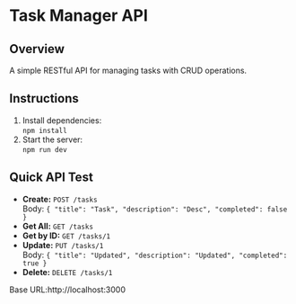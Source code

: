 # Task Manager API

## Overview
A simple RESTful API for managing tasks with CRUD operations.

## Instructions
1. Install dependencies:  
   `npm install`
2. Start the server:  
   `npm run dev`

## Quick API Test

- **Create:** `POST /tasks`  
  Body: `{ "title": "Task", "description": "Desc", "completed": false }`
- **Get All:** `GET /tasks`
- **Get by ID:** `GET /tasks/1`
- **Update:** `PUT /tasks/1`  
  Body: `{ "title": "Updated", "description": "Updated", "completed": true }`
- **Delete:** `DELETE /tasks/1`

Base URL:http://localhost:3000
